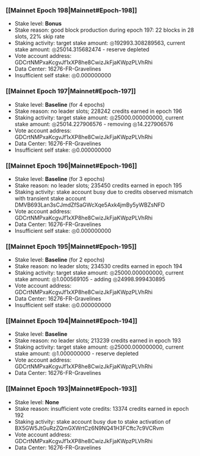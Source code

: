 ### [[Mainnet Epoch 198|Mainnet#Epoch-198]]
* Stake level: **Bonus**
* Stake reason: good block production during epoch 197: 22 blocks in 28 slots, 22% skip rate
* Staking activity: target stake amount: ◎192993.308289563, current stake amount: ◎25014.315682474 - reserve depleted
* Vote account address: GDCrtNMPxaKcgvJf1xXP8he8CwizJkFjaKWpzPLVhRhi
* Data Center: 16276-FR-Gravelines
* Insufficient self stake: ◎0.000000000
### [[Mainnet Epoch 197|Mainnet#Epoch-197]]
* Stake level: **Baseline** (for 4 epochs)
* Stake reason: no leader slots; 228242 credits earned in epoch 196
* Staking activity: target stake amount: ◎25000.000000000, current stake amount: ◎25014.227906576 - removing ◎14.227906576
* Vote account address: GDCrtNMPxaKcgvJf1xXP8he8CwizJkFjaKWpzPLVhRhi
* Data Center: 16276-FR-Gravelines
* Insufficient self stake: ◎0.000000000
### [[Mainnet Epoch 196|Mainnet#Epoch-196]]
* Stake level: **Baseline** (for 3 epochs)
* Stake reason: no leader slots; 235450 credits earned in epoch 195
* Staking activity: stake account busy due to credits observed mismatch with transient stake account DMVB693Lan3sCJmdZfSaGWcXqe5Axk4jmBy5yWBZsNFD
* Vote account address: GDCrtNMPxaKcgvJf1xXP8he8CwizJkFjaKWpzPLVhRhi
* Data Center: 16276-FR-Gravelines
* Insufficient self stake: ◎0.000000000
### [[Mainnet Epoch 195|Mainnet#Epoch-195]]
* Stake level: **Baseline** (for 2 epochs)
* Stake reason: no leader slots; 234530 credits earned in epoch 194
* Staking activity: target stake amount: ◎25000.000000000, current stake amount: ◎1.000569105 - adding ◎24998.999430895
* Vote account address: GDCrtNMPxaKcgvJf1xXP8he8CwizJkFjaKWpzPLVhRhi
* Data Center: 16276-FR-Gravelines
* Insufficient self stake: ◎0.000000000
### [[Mainnet Epoch 194|Mainnet#Epoch-194]]
* Stake level: **Baseline**
* Stake reason: no leader slots; 213239 credits earned in epoch 193
* Staking activity: target stake amount: ◎25000.000000000, current stake amount: ◎1.000000000 - reserve depleted
* Vote account address: GDCrtNMPxaKcgvJf1xXP8he8CwizJkFjaKWpzPLVhRhi
* Data Center: 16276-FR-Gravelines
### [[Mainnet Epoch 193|Mainnet#Epoch-193]]
* Stake level: **None**
* Stake reason: insufficient vote credits: 13374 credits earned in epoch 192
* Staking activity: stake account busy due to stake activation of BX5GW5JtGuRzZQmGXWrtCz6N9NQ41H3FCftc7c9VCRvm
* Vote account address: GDCrtNMPxaKcgvJf1xXP8he8CwizJkFjaKWpzPLVhRhi
* Data Center: 16276-FR-Gravelines